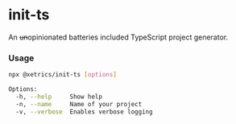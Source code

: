 # init-ts

An ~~un~~opinionated batteries included TypeScript project generator.

### Usage

```bash
npx @xetrics/init-ts [options]

Options:
  -h, --help     Show help                                                 [boolean]
  -n, --name     Name of your project                                       [string]
  -v, --verbose  Enables verbose logging                                   [boolean]
```
